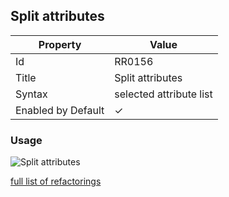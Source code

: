 ## Split attributes

| Property | Value |
| -------- | ----- |
| Id | RR0156 |
| Title | Split attributes |
| Syntax | selected attribute list |
| Enabled by Default | &#x2713; |

### Usage

![Split attributes](../../images/refactorings/SplitAttributes.png)

[full list of refactorings](Refactorings.md)